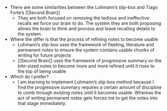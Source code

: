 - There are some similarities between the Luhmann’s slip-box and Tiago Forte’s [[Second Brain]]
    - They are both focused on removing the tedious and ineffective recalls we force our brain to do. The system they are both proposing allows the brain to think and process and leave recalling details to the system.
- Where the differ is that the process of refining notes to become usable
    - Luhmann’s slip-box uses the framework of fleeting, literature and permanent notes to ensure the system contains usable chunks of writing for future projects
    - [[Second Brain]] uses the framework of progressive summary on the bite-sized notes to become more and more refined until it rises to the top of being usable
- Which do I prefer?
    - I am learning to implement Luhmann’s slip-box method because I find the progressive summary requires a certain amount of discipline to comb through existing notes until it becomes usable. Whereas the act of writing permanent notes gets forces me to get the notes into that stage immediately.
